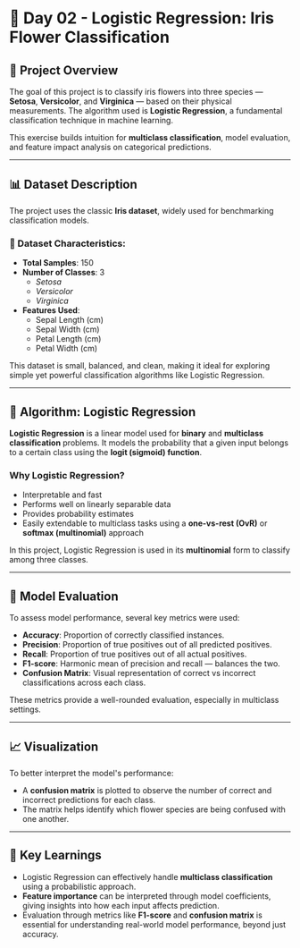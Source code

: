 # 🌸 Day 02 - Logistic Regression: Iris Flower Classification

## 📌 Project Overview

The goal of this project is to classify iris flowers into three species — **Setosa**, **Versicolor**, and **Virginica** — based on their physical measurements. The algorithm used is **Logistic Regression**, a fundamental classification technique in machine learning.

This exercise builds intuition for **multiclass classification**, model evaluation, and feature impact analysis on categorical predictions.

---

## 📊 Dataset Description

The project uses the classic **Iris dataset**, widely used for benchmarking classification models.

### 🔹 Dataset Characteristics:
- **Total Samples**: 150
- **Number of Classes**: 3
  - *Setosa*
  - *Versicolor*
  - *Virginica*
- **Features Used**:
  - Sepal Length (cm)
  - Sepal Width (cm)
  - Petal Length (cm)
  - Petal Width (cm)

This dataset is small, balanced, and clean, making it ideal for exploring simple yet powerful classification algorithms like Logistic Regression.

---

## 🤖 Algorithm: Logistic Regression

**Logistic Regression** is a linear model used for **binary** and **multiclass classification** problems. It models the probability that a given input belongs to a certain class using the **logit (sigmoid) function**.

### Why Logistic Regression?

- Interpretable and fast
- Performs well on linearly separable data
- Provides probability estimates
- Easily extendable to multiclass tasks using a **one-vs-rest (OvR)** or **softmax (multinomial)** approach

In this project, Logistic Regression is used in its **multinomial** form to classify among three classes.

---

## 🧪 Model Evaluation

To assess model performance, several key metrics were used:

- **Accuracy**: Proportion of correctly classified instances.
- **Precision**: Proportion of true positives out of all predicted positives.
- **Recall**: Proportion of true positives out of all actual positives.
- **F1-score**: Harmonic mean of precision and recall — balances the two.
- **Confusion Matrix**: Visual representation of correct vs incorrect classifications across each class.

These metrics provide a well-rounded evaluation, especially in multiclass settings.

---

## 📈 Visualization

To better interpret the model's performance:

- A **confusion matrix** is plotted to observe the number of correct and incorrect predictions for each class.
- The matrix helps identify which flower species are being confused with one another.

---

## 🧠 Key Learnings

- Logistic Regression can effectively handle **multiclass classification** using a probabilistic approach.
- **Feature importance** can be interpreted through model coefficients, giving insights into how each input affects prediction.
- Evaluation through metrics like **F1-score** and **confusion matrix** is essential for understanding real-world model performance, beyond just accuracy.
